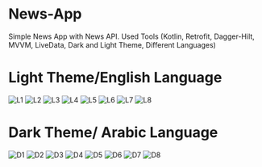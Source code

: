 # News-App
Simple News App with News API.
Used Tools (Kotlin, Retrofit, Dagger-Hilt, MVVM, LiveData, Dark and Light Theme, Different Languages)

# Light Theme/English Language


![L1](https://github.com/Ibtehal-Thabet/News-App/assets/55961675/3dc37fab-b4e0-4ad5-885a-b2bf62a16606) ![L2](https://github.com/Ibtehal-Thabet/News-App/assets/55961675/bea701bb-38f0-4dd9-9293-29ed645228fa) ![L3](https://github.com/Ibtehal-Thabet/News-App/assets/55961675/87005d57-3734-4d6d-823d-f846d77e15ac) ![L4](https://github.com/Ibtehal-Thabet/News-App/assets/55961675/d1f9ff1f-8d67-4096-9b10-692a87fbfd3d)
![L5](https://github.com/Ibtehal-Thabet/News-App/assets/55961675/426e7d5d-9743-4315-ad9c-327eae87efcf) ![L6](https://github.com/Ibtehal-Thabet/News-App/assets/55961675/e8e65f9f-0898-4d41-aa2b-3b306d2328a5) ![L7](https://github.com/Ibtehal-Thabet/News-App/assets/55961675/809ec4bc-6753-47e8-aa40-75926c870ac6) ![L8](https://github.com/Ibtehal-Thabet/News-App/assets/55961675/850728d5-ff2d-428f-9113-3145170ad89c)


# Dark Theme/ Arabic Language

![D1](https://github.com/Ibtehal-Thabet/News-App/assets/55961675/20d0f2f8-a8cd-42ed-b94f-7734f84905f0) ![D2](https://github.com/Ibtehal-Thabet/News-App/assets/55961675/548c7555-b28d-413d-b070-284ba1ba2e06)
![D3](https://github.com/Ibtehal-Thabet/News-App/assets/55961675/c0f71e96-02b4-4e0f-9c06-685e4397eb29) ![D4](https://github.com/Ibtehal-Thabet/News-App/assets/55961675/c157b360-9c50-4dc3-8aed-5e62cc907a0b)
![D5](https://github.com/Ibtehal-Thabet/News-App/assets/55961675/1fdaa627-b886-4cd8-8959-a7cfb7e1994e) ![D6](https://github.com/Ibtehal-Thabet/News-App/assets/55961675/9a902c67-e7b5-44ba-9fec-6c331bf8934d)
![D7](https://github.com/Ibtehal-Thabet/News-App/assets/55961675/445191e9-9bcb-402f-9544-33ffe48e9b90) ![D8](https://github.com/Ibtehal-Thabet/News-App/assets/55961675/9400cfd5-70b8-49a8-b497-c30acfab13da)

